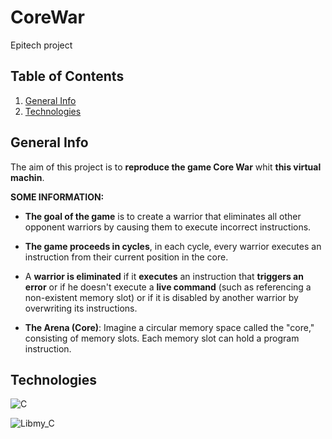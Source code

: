 # CoreWar

Epitech project

## Table of Contents

1. [General Info](#general-info)
2. [Technologies](#technologies)

## General Info

The aim of this project is to **reproduce the game Core War** whit **this virtual machin**.

**SOME INFORMATION:**

- **The goal of the game** is to create a warrior that eliminates all other opponent warriors by causing them to execute incorrect instructions. 

- **The game proceeds in cycles**, in each cycle, every warrior executes an instruction from their current position in the core. 

- A **warrior is eliminated** if it **executes** an instruction that **triggers an error** or if he doesn't execute a **live command** (such as referencing a non-existent memory slot) or if it is disabled by another warrior by overwriting its instructions.

- **The Arena (Core)**: Imagine a circular memory space called the "core," consisting of memory slots. Each memory slot can hold a program instruction.


## Technologies


![C](https://img.shields.io/badge/Language_C-Dvaking?style=for-the-badge&color=blue&link=https%3A%2F%2Ffr.wikipedia.org%2Fwiki%2FC_(langage))


![Libmy_C](https://img.shields.io/badge/Libmy_C-Dvaking?style=for-the-badge&color=red&link=https%3A%2F%2Fgithub.com%2FDvaking%2FLibrary%2Ftree%2Fmain%2FLib_C)
